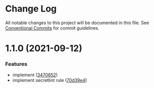 # Change Log

All notable changes to this project will be documented in this file.
See [Conventional Commits](https://conventionalcommits.org) for commit guidelines.

# 1.1.0 (2021-09-12)


### Features

* implement ([3470652](https://github.com/pkgdeps/unverified-checksum-checker/commit/34706526c31d26000fd4ee923e6feca112b9961c))
* implement secretlint rule ([70d39e4](https://github.com/pkgdeps/unverified-checksum-checker/commit/70d39e41d98e37255692302653d2908ddedf307f))
